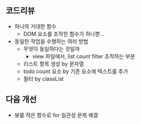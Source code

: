 ## 코드리뷰

- 하나의 거대한 함수
  - DOM 요소를 조작한 함수가 하나뿐...
- 동일한 작업을 수행하는 여러 방법
  - 무엇이 동일하다는 것일까
    - view 파일에서, list count filter 조작하는 부분
  - 리스트 항목 생성 by 문자열
  - todo count 요소 by 기존 요소에 텍스트를 추가
  - 필터 by classList

## 다음 개선

- 뷰를 작은 함수로 for 일관성 문제 해결

